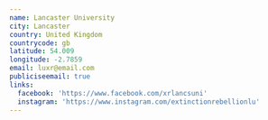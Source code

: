 ```yaml
---
name: Lancaster University
city: Lancaster
country: United Kingdom
countrycode: gb
latitude: 54.009
longitude: -2.7859
email: luxr@email.com
publiciseemail: true
links:
  facebook: 'https://www.facebook.com/xrlancsuni'
  instagram: 'https://www.instagram.com/extinctionrebellionlu'
---
```


